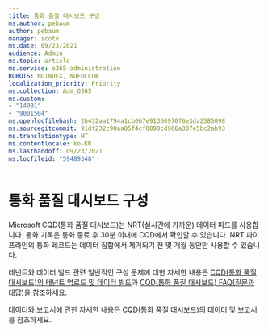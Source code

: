 ```yaml
---
title: 통화 품질 대시보드 구성
ms.author: pebaum
author: pebaum
manager: scotv
ms.date: 09/23/2021
audience: Admin
ms.topic: article
ms.service: o365-administration
ROBOTS: NOINDEX, NOFOLLOW
localization_priority: Priority
ms.collection: Adm_O365
ms.custom:
- "14001"
- "9001504"
ms.openlocfilehash: 2b432aa1794a1cb067e91360970f6e3da2585098
ms.sourcegitcommit: 91df232c90aa05f4cf0890cd966a307e5bc2ab93
ms.translationtype: HT
ms.contentlocale: ko-KR
ms.lasthandoff: 09/23/2021
ms.locfileid: "59489348"
---
```

# <a name="configuring-the-call-quality-dashboard"></a>통화 품질 대시보드 구성

Microsoft CQD(통화 품질 대시보드)는 NRT(실시간에 가까운) 데이터 피드를 사용합니다. 통화 기록은 통화 종료 후 30분 이내에 CQD에서 확인할 수 있습니다. NRT 파이프라인의 통화 레코드는 데이터 집합에서 제거되기 전 몇 개월 동안만 사용할 수 있습니다.

테넌트와 데이터 빌드 관련 일반적인 구성 문제에 대한 자세한 내용은 [CQD(통화 품질 대시보드)의 테넌트 업로드 및 데이터 빌드](https://docs.microsoft.com/microsoftteams/cqd-upload-tenant-building-data)과 [CQD(통화 품질 대시보드) FAQ(질문과 대답)](https://docs.microsoft.com/microsoftteams/cqd-frequently-asked-questions)을 참조하세요.

데이터와 보고서에 관한 자세한 내용은 [CQD(통화 품질 대시보드)의 데이터 및 보고서](https://docs.microsoft.com/microsoftteams/cqd-data-and-reports)를 참조하세요.